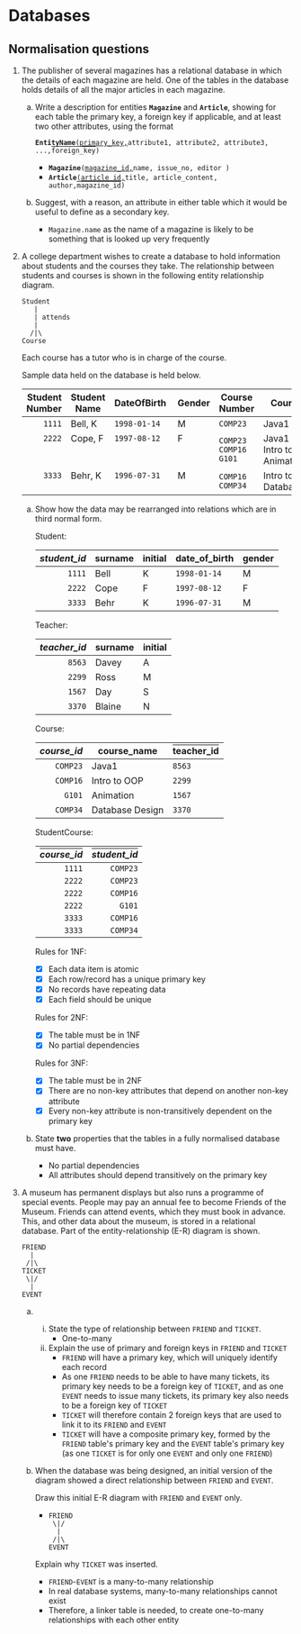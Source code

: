 <style>
o {
    text-decoration: overline;
}
ol ol {
    list-style-type: lower-alpha;
}
ol ol ol {
    list-style-type: lower-roman;
}
</style>
# Databases

## Normalisation questions

01. The publisher of several magazines has a relational database in which the details of each magazine are held. One of the tables in the database holds details of all the major articles in each magazine.
    01. Write a description for entities **`Magazine`** and **`Article`**, showing for each table the primary key, a foreign key if applicable, and at least two other attributes, using the format

        **`EntityName`**`(`<u>`primary_key,`</u>`attribute1, attribute2, attribute3, ...,`<o>`foreign_key`</o>`)`

        - **`Magazine`**`(`<u>`magazine_id,`</u>`name, issue_no, editor )`
        - **`Article`**`(`<u>`article_id,`</u>`title, article_content, author,`<o>`magazine_id`</o>`)`
    02. Suggest, with a reason, an attribute in either table which it would be useful to define as a secondary key.
        - `Magazine.name` as the name of a magazine is likely to be something that is looked up very frequently
02. A college department wishes to create a database to hold information about students and the courses they take. The relationship between students and courses is shown in the following entity relationship diagram.

    ```text
    Student
       |
       | attends
       |
      /|\
    Course
    ```

    Each course has a tutor who is in charge of the course.

    Sample data held on the database is held below.

    Student Number | Student Name | DateOfBirth&nbsp; | Gender | Course Number | CourseName | TeacherID | Teacher Name
    --: | --- | --- | --- | --- | --- | --- | ---
    `1111` | Bell, K | `1998-01-14` | M | `COMP23` | Java1 | `8563` | Davey, A
    `2222`<br><br><br> | Cope, F<br><br><br> | `1997-08-12`<br><br><br> | F<br><br><br> | `COMP23`<br>`COMP16`<br>`G101` | Java1<br>Intro to OOP<br>Animation | `8563`<br>`2299`<br>`1567` | Davey, A<br>Ross, M<br>Day, S
    `3333`<br><br> | Behr, K<br><br> | `1996-07-31`<br><br> | M<br><br> | `COMP16`<br>`COMP34` | Intro to OOP<br>Database&nbsp;Design | `2299`<br>`3370` | Ross, M<br>Blaine,&nbsp;N

    01. Show how the data may be rearranged into relations which are in third normal form.

        Student:

        *student_id* | surname | initial | date_of_birth | gender
        -----------: | ------- | ------- | ------------- | ------
        `1111`       | Bell    | K       | `1998-01-14`  | M
        `2222`       | Cope    | F       | `1997-08-12`  | F
        `3333`       | Behr    | K       | `1996-07-31`  | M

        Teacher:

        *teacher_id* | surname | initial
        -----------: | ------- | -------
        `8563`       | Davey   | A
        `2299`       | Ross    | M
        `1567`       | Day     | S
        `3370`       | Blaine  | N

        Course:

        *course_id* | course_name     | <o>teacher_id</o>
        ----------: | --------------- | -----------------
        `COMP23`    | Java1           | `8563`
        `COMP16`    | Intro to OOP    | `2299`
        `G101`      | Animation       | `1567`
        `COMP34`    | Database Design | `3370`

        StudentCourse:

        <o>*course_id*</o> | <o>*student_id*</o>
        -----------------: | ------------------:
        `1111`             | `COMP23`
        `2222`             | `COMP23`
        `2222`             | `COMP16`
        `2222`             | `G101`
        `3333`             | `COMP16`
        `3333`             | `COMP34`

        Rules for 1NF:

        - [x] Each data item is atomic
        - [x] Each row/record has a unique primary key
        - [x] No records have repeating data
        - [x] Each field should be unique

        Rules for 2NF:

        - [x] The table must be in 1NF
        - [x] No partial dependencies

        Rules for 3NF:

        - [x] The table must be in 2NF
        - [x] There are no non-key attributes that depend on another non-key attribute
        - [x] Every non-key attribute is non-transitively dependent on the primary key
    02. State **two** properties that the tables in a fully normalised database must have.
        - No partial dependencies
        - All attributes should depend transitively on the primary key
03. A museum has permanent displays but also runs a programme of special events. People may pay an annual fee to become Friends of the Museum. Friends can attend events, which they must book in advance. This, and other data about the museum, is stored in a relational database. Part of the entity-relationship (E-R) diagram is shown.

    ```text
    FRIEND
      |
     /|\
    TICKET
     \|/
      |
    EVENT
    ```

    01. &nbsp;
        01. State the type of relationship between `FRIEND` and `TICKET`.
            - One-to-many
        02. Explain the use of primary and foreign keys in `FRIEND` and `TICKET`
            - `FRIEND` will have a primary key, which will uniquely identify each record
            - As one `FRIEND` needs to be able to have many tickets, its primary key needs to be a foreign key of `TICKET`, and as one `EVENT` needs to issue many tickets, its primary key also needs to be a foreign key of `TICKET`
            - `TICKET` will therefore contain 2 foreign keys that are used to link it to its `FRIEND` and `EVENT`
            - `TICKET` will have a composite primary key, formed by the `FRIEND` table's primary key and the `EVENT` table's primary key (as one `TICKET` is for only one `EVENT` and only one `FRIEND`)
    02. When the database was being designed, an initial version of the diagram showed a direct relationship between `FRIEND` and `EVENT`.

        Draw this initial E-R diagram with `FRIEND` and `EVENT` only.

        - ```text
          FRIEND
           \|/
            |
           /|\
          EVENT
          ```

        Explain why `TICKET` was inserted.

        - `FRIEND`-`EVENT` is a many-to-many relationship
        - In real database systems, many-to-many relationships cannot exist
        - Therefore, a linker table is needed, to create one-to-many relationships with each other entity
